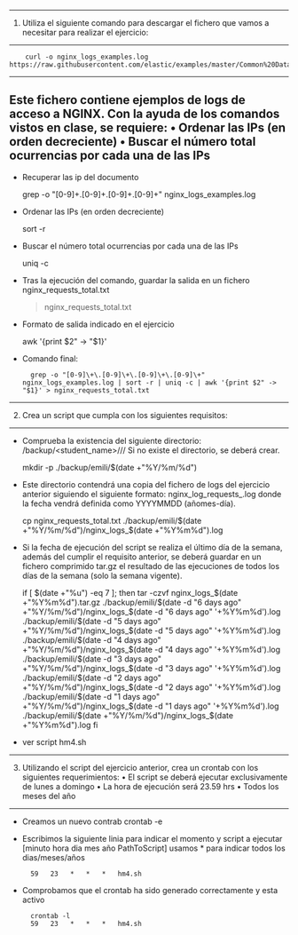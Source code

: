 ------------------------------------------------------------------------------------------
1. Utiliza el siguiente comando para descargar el fichero que vamos a necesitar para
realizar el ejercicio:
------------------------------------------------------------------------------------------
       
        curl -o nginx_logs_examples.log https://raw.githubusercontent.com/elastic/examples/master/Common%20Data%20Formats/nginx_logs/nginx_logs  

------------------------------------------------------------------------------------------
Este fichero contiene ejemplos de logs de acceso a NGINX. Con la ayuda de los comandos
vistos en clase, se requiere:
• Ordenar las IPs (en orden decreciente)
• Buscar el número total ocurrencias por cada una de las IPs
------------------------------------------------------------------------------------------

* Recuperar las ip del documento 
    
    grep -o "[0-9]\+\.[0-9]\+\.[0-9]\+\.[0-9]\+"  nginx_logs_examples.log 

* Ordenar las IPs (en orden decreciente)

    sort -r

* Buscar el número total ocurrencias por cada una de las IPs

    uniq -c

* Tras la ejecución del comando, guardar la salida en un fichero nginx_requests_total.txt

    > nginx_requests_total.txt

* Formato de salida indicado en el ejercicio

    awk '{print $2" -> "$1}'

* Comando final:

        grep -o "[0-9]\+\.[0-9]\+\.[0-9]\+\.[0-9]\+" nginx_logs_examples.log | sort -r | uniq -c | awk '{print $2" -> "$1}' > nginx_requests_total.txt

------------------------------------------------------------------------------------------
2. Crea un script que cumpla con los siguientes requisitos:
------------------------------------------------------------------------------------------
* Comprueba la existencia del siguiente directorio:  /backup/<student_name>/<year>/<month>/<day>
Si no existe el directorio, se deberá crear.
    
    mkdir -p ./backup/emili/$(date +"%Y/%m/%d")

* Este directorio contendrá una copia del fichero de logs del ejercicio anterior siguiendo el siguiente formato: nginx_log_requests_<date>.log donde la fecha vendrá definida como YYYYMMDD (añomes-día).

    cp nginx_requests_total.txt ./backup/emili/$(date +"%Y/%m/%d")/nginx_logs_$(date +"%Y%m%d").log

* Si la fecha de ejecución del script se realiza el último día de la semana, además del
cumplir el requisito anterior, se deberá guardar en un fichero comprimido tar.gz el
resultado de las ejecuciones de todos los días de la semana (solo la semana vigente).

    if [ $(date +"%u") -eq 7 ];  
    then    
    tar -czvf nginx_logs_$(date +"%Y%m%d").tar.gz ./backup/emili/$(date -d "6 days ago" +"%Y/%m/%d")/nginx_logs_$(date -d "6 days ago" '+%Y%m%d').log ./backup/emili/$(date -d "5 days ago" +"%Y/%m/%d")/nginx_logs_$(date -d "5 days ago" '+%Y%m%d').log ./backup/emili/$(date -d "4 days ago" +"%Y/%m/%d")/nginx_logs_$(date -d "4 days ago" '+%Y%m%d').log ./backup/emili/$(date -d "3 days ago" +"%Y/%m/%d")/nginx_logs_$(date -d "3 days ago" '+%Y%m%d').log ./backup/emili/$(date -d "2 days ago" +"%Y/%m/%d")/nginx_logs_$(date -d "2 days ago" '+%Y%m%d').log ./backup/emili/$(date -d "1 days ago" +"%Y/%m/%d")/nginx_logs_$(date -d "1 days ago" '+%Y%m%d').log ./backup/emili/$(date +"%Y/%m/%d")/nginx_logs_$(date +"%Y%m%d").log
    fi

* ver script hm4.sh

------------------------------------------------------------------------------------------
3. Utilizando el script del ejercicio anterior, crea un crontab con los siguientes
requerimientos:
• El script se deberá ejecutar exclusivamente de lunes a domingo
• La hora de ejecución será 23.59 hrs
• Todos los meses del año
------------------------------------------------------------------------------------------

* Creamos un nuevo contrab
        crontab -e

* Escribimos la siguiente linia para indicar el momento y script a ejecutar 
[minuto hora dia mes año PathToScript] usamos * para indicar todos los dias/meses/años

        59   23   *   *   *   hm4.sh

* Comprobamos que el crontab ha sido generado correctamente y esta activo

        crontab -l
        59   23   *   *   *   hm4.sh
